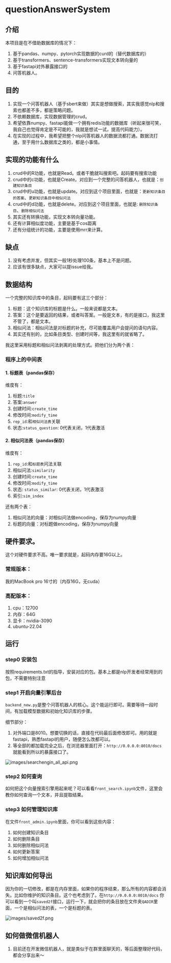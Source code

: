 # questionAnswerSystem

## 介绍

本项目是在不借助数据库的情况下：

1. 基于pandas、numpy、pytorch实现数据的curd的（替代数据库的）
2. 基于transformers、sentence-transformers实现文本转向量的
3. 基于fastapi对外暴露接口的
4. 问答机器人。

## 目的

1. 实现一个问答机器人（基于sbert来做）其实是想做搜索，其实我感觉nlp和搜索也都差不多，都是策略问题。
2. 不依赖数据库，实现数据管理的crud。
3. 希望依靠numpy、fastapi能做一个拥有redis功能的数据库（听起来很可笑，我自己也觉得肯定是不可能的，我就是想试一试，提高代码能力）。
4. 在实现的过程中，我希望把整个nlp问答机器人的数据流都打通。数据流打通，至于用什么数据库之类的，都是小事情。

## 实现的功能有什么

1. crud中的R功能，也就是Read。或者干脆就叫搜索吧。起码要有搜索功能
2. crud中的c功能，也就是Create。对应到一个完整的问答机器人，也就是：`创建知识条目`
3. crud中的u功能，也就是update。对应到这个项目里面，也就是：`更新知识条目的答案`、`更新知识条目中相似问法`
4. crud中的d功能，也就是delete。对应到这个项目里面，也就是: `删除知识条目`、`删除相似问法`
5. 其实还有转换功能，实现文本转向量功能。
6. 还有计算相似度功能，主要是基于cos距离
7. 还有分组统计的功能，主要是使用mrr来计算。

## 缺点

1. 没有考虑并发，但其实一般1秒处理100条，基本上不是问题。
2. 应该有很多缺点，大家可以提issue给我。

## 数据结构

一个完整的知识库中的条目，起码要有这三个部分：

1. 标题：这个知识库的标题是什么。一般来说都是文本。
2. 答案：这个是要返回的结果，或者叫答案。一般是文本，有的是接口，我这里不管了，都是文本。
3. 相似问法：相似问法是对标题的补充，尽可能覆盖用户会提问的语句内容。
4. 其实还有别的，比如条目类型、创建时间等，我这里有的就省略了。

我这里采用标题和相似问法剥离的处理方式。把他们分为两个表：

### 程序上的中间表

#### 1. 标题表（pandas保存）

维度有：

1. 标题:`title`
2. 答案:`answer`
3. 创建时间:`create_time`
4. 修改时间:`modify_time`
5. `rep_id`:和`相似问法表`关联
6. 状态:`status_question`: 0代表关闭，1代表激活

#### 2. 相似问法表（pandas保存）

维度有：

1. `rep_id`:和`标题表`问法关联
2. 相似问法:`similarity`
3. 创建时间:`create_time`
4. 修改时间:`modify_time`
5. 状态: `status_similar`: 0代表关闭，1代表激活
6. 索引:`sim_index`

还有两个表：

1. 相似问法的向量：对相似问法做encoding，保存为numpy向量
2. 标题的向量：对标题做encoding，保存为numpy向量

## 硬件要求。

这个对硬件要求不高。唯一要求就是，起码内存要16G以上。

### 常规版本：

我的MacBook pro 16寸的（内存16G，无cuda）

### 高配版本：

1. cpu：12700
2. 内存：64G
3. 显卡：nvidia-3090
4. ubuntu-22.04

## 运行

### step0 安装包

按照requirements.txt的指导，安装对应的包。基本上都是nlp开发者经常用到的包，不需要特别注意

### step1 开启向量引擎后台

`backend_new.py`是整个问答机器人的核心。这个能运行即可。需要等待一段时间，有加载模型数据和初始化知识库的步骤。

细节部分：

1. 对外端口是8010。想要切换的话，直接在代码最后面修改即可。用的就是fastapi，熟悉fastapi的用户，随便怎么改都可以。
2. 等全部的都加载完全之后，在浏览器里面打开：`http://0.0.0.0:8010/docs` 就能看到所以的暴露接口了。

![images/searchengin_all_api.png](images/searchengin_all_api.png)

###  step2 如何查询
如何把这个向量搜索引擎用起来呢？可以看看`front_search.ipynb`文件，这里会教你如何查询一个文本，并且提取结果。

### step3 如何管理知识库
在文件`front_admin.ipynb`里面，你可以看到这些内容：
1. 如何创建知识条目
2. 如何删除条目
3. 如何删除相似问法
4. 如何更新答案
5. 如何增加相似问法

## 知识库如何导出
因为你的一切修改，都是在内存里面，如果你的程序结束，那么所有的内容都会消失。比如你维护的知识条目。这个也考虑到了。在`http://0.0.0.0:8010/docs`
你可以看到一个叫`saved2f`接口，运行一下，就会把你的条目放在文件夹`QADIR`里面，一个是相似问法的表，一个是标题的表。

![images/saved2f.png](images/saved2f.png)


## 如何做微信机器人
1. 目前还在开发微信机器人，就是类似于在群里面聊天的，等后面整理好代码，都会分享出来～
